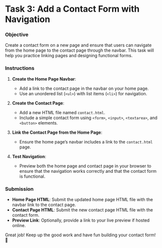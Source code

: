 # **Task 3: Add a Contact Form with Navigation**

### **Objective**

Create a contact form on a new page and ensure that users can navigate from the home page to the contact page through the navbar. This task will help you practice linking pages and designing functional forms.

### **Instructions**

1.  **Create the Home Page Navbar**:
    
    -   Add a link to the contact page in the navbar on your home page.
    -   Use an unordered list (`<ul>`) with list items (`<li>`) for navigation.

2. **Create the Contact Page**:

	-   Add a new HTML file named `contact.html`.
	-   Include a simple contact form using `<form>`, `<input>`, `<textarea>`, and `<button>` elements.

3. **Link the Contact Page from the Home Page**:
    
    -   Ensure the home page’s navbar includes a link to the `contact.html` page.
    
4.  **Test Navigation**:
    
    -   Preview both the home page and contact page in your browser to ensure that the navigation works correctly and that the contact form is functional.

### **Submission**

-   **Home Page HTML**: Submit the updated home page HTML file with the navbar link to the contact page.
-   **Contact Page HTML**: Submit the new contact page HTML file with the contact form.
-   **Preview Link**: Optionally, provide a link to your live preview if hosted online.

Great job! Keep up the good work and have fun building your contact form! 🚀
<!--stackedit_data:
eyJoaXN0b3J5IjpbLTE5MDc4OTUxODldfQ==
-->